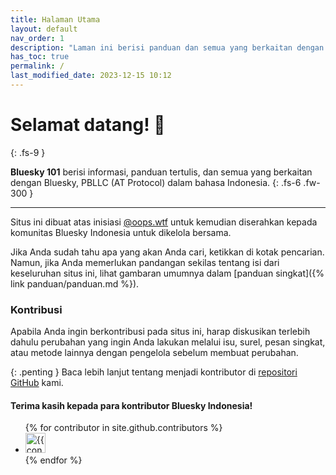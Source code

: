 ```yaml
---
title: Halaman Utama
layout: default
nav_order: 1
description: "Laman ini berisi panduan dan semua yang berkaitan dengan Bluesky dalam bahasa Indonesia."
has_toc: true
permalink: /
last_modified_date: 2023-12-15 10:12
---
```


# Selamat datang! 👋
{: .fs-9 }

**Bluesky 101** berisi informasi, panduan tertulis, dan semua yang berkaitan dengan Bluesky, PBLLC (AT Protocol) dalam bahasa Indonesia.
{: .fs-6 .fw-300 }

---

Situs ini dibuat atas inisiasi [@oops.wtf](https://bsky.app/profile/oops.wtf) untuk kemudian diserahkan kepada komunitas Bluesky Indonesia untuk dikelola bersama.

Jika Anda sudah tahu apa yang akan Anda cari, ketikkan di kotak pencarian. Namun, jika Anda memerlukan pandangan sekilas tentang isi dari keseluruhan situs ini, lihat gambaran umumnya dalam [panduan singkat]({% link panduan/panduan.md %}).

### Kontribusi

Apabila Anda ingin berkontribusi pada situs ini, harap diskusikan terlebih dahulu perubahan yang ingin Anda lakukan melalui isu, surel, pesan singkat, atau metode lainnya dengan pengelola sebelum membuat perubahan. 

{: .penting }
Baca lebih lanjut tentang menjadi kontributor di [repositori GitHub](https://github.com/oops-wtf/bsky-doc#skema-kontribusi) kami.

#### Terima kasih kepada para kontributor Bluesky Indonesia!

<ul class="list-style-none">
{% for contributor in site.github.contributors %}
  <li class="d-inline-block mr-1">
     <a href="{{ contributor.html_url }}"><img src="{{ contributor.avatar_url }}" width="32" height="32" alt="{{ contributor.login }}"></a>
  </li>
{% endfor %}
</ul>